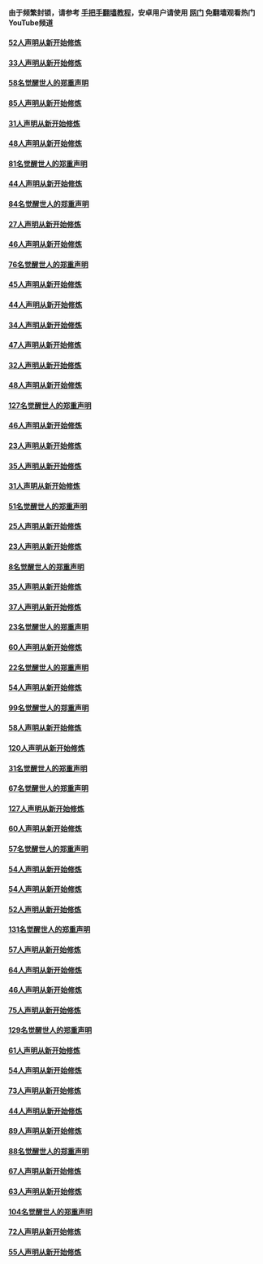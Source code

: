 #### 由于频繁封锁，请参考 [手把手翻墙教程](https://github.com/gfw-breaker/guides/wiki/)，安卓用户请使用 [网门](https://github.com/gfw-breaker/nogfw/blob/master/dl.md?t=03132200) 免翻墙观看热门YouTube频道 

#### [52人声明从新开始修炼](../pages/91/421846.md?t=03132200) 

#### [33人声明从新开始修炼](../pages/91/421804.md?t=03132200) 

#### [58名觉醒世人的郑重声明](../pages/91/421845.md?t=03132200) 

#### [85人声明从新开始修炼](../pages/91/421769.md?t=03132200) 

#### [31人声明从新开始修炼](../pages/91/421763.md?t=03132200) 

#### [48人声明从新开始修炼](../pages/91/421605.md?t=03132200) 

#### [81名觉醒世人的郑重声明](../pages/91/421656.md?t=03132200) 

#### [44人声明从新开始修炼](../pages/91/421544.md?t=03132200) 

#### [84名觉醒世人的郑重声明](../pages/91/421543.md?t=03132200) 

#### [27人声明从新开始修炼](../pages/91/421465.md?t=03132200) 

#### [46人声明从新开始修炼](../pages/91/421454.md?t=03132200) 

#### [76名觉醒世人的郑重声明](../pages/91/421453.md?t=03132200) 

#### [45人声明从新开始修炼](../pages/91/421452.md?t=03132200) 

#### [44人声明从新开始修炼](../pages/91/421422.md?t=03132200) 

#### [34人声明从新开始修炼](../pages/91/421322.md?t=03132200) 

#### [47人声明从新开始修炼](../pages/91/421264.md?t=03132200) 

#### [32人声明从新开始修炼](../pages/91/421225.md?t=03132200) 

#### [48人声明从新开始修炼](../pages/91/421202.md?t=03132200) 

#### [127名觉醒世人的郑重声明](../pages/91/421224.md?t=03132200) 

#### [46人声明从新开始修炼](../pages/91/421203.md?t=03132200) 

#### [23人声明从新开始修炼](../pages/91/421138.md?t=03132200) 

#### [35人声明从新开始修炼](../pages/91/421122.md?t=03132200) 

#### [31人声明从新开始修炼](../pages/91/421081.md?t=03132200) 

#### [51名觉醒世人的郑重声明](../pages/91/421080.md?t=03132200) 

#### [25人声明从新开始修炼](../pages/91/421020.md?t=03132200) 

#### [23人声明从新开始修炼](../pages/91/420884.md?t=03132200) 

#### [8名觉醒世人的郑重声明](../pages/91/420883.md?t=03132200) 

#### [35人声明从新开始修炼](../pages/91/420809.md?t=03132200) 

#### [37人声明从新开始修炼](../pages/91/420766.md?t=03132200) 

#### [23名觉醒世人的郑重声明](../pages/91/420765.md?t=03132200) 

#### [60人声明从新开始修炼](../pages/91/420727.md?t=03132200) 

#### [22名觉醒世人的郑重声明](../pages/91/420726.md?t=03132200) 

#### [54人声明从新开始修炼](../pages/91/420529.md?t=03132200) 

#### [99名觉醒世人的郑重声明](../pages/91/420528.md?t=03132200) 

#### [58人声明从新开始修炼](../pages/91/420198.md?t=03132200) 

#### [120人声明从新开始修炼](../pages/91/420141.md?t=03132200) 

#### [31名觉醒世人的郑重声明](../pages/91/420197.md?t=03132200) 

#### [67名觉醒世人的郑重声明](../pages/91/420140.md?t=03132200) 

#### [127人声明从新开始修炼](../pages/91/420082.md?t=03132200) 

#### [60人声明从新开始修炼](../pages/91/420081.md?t=03132200) 

#### [57名觉醒世人的郑重声明](../pages/91/420080.md?t=03132200) 

#### [54人声明从新开始修炼](../pages/91/419533.md?t=03132200) 

#### [54人声明从新开始修炼](../pages/91/419532.md?t=03132200) 

#### [52人声明从新开始修炼](../pages/91/419531.md?t=03132200) 

#### [131名觉醒世人的郑重声明](../pages/91/419530.md?t=03132200) 

#### [57人声明从新开始修炼](../pages/91/419430.md?t=03132200) 

#### [64人声明从新开始修炼](../pages/91/419429.md?t=03132200) 

#### [46人声明从新开始修炼](../pages/91/419428.md?t=03132200) 

#### [75人声明从新开始修炼](../pages/91/419427.md?t=03132200) 

#### [129名觉醒世人的郑重声明](../pages/91/419426.md?t=03132200) 

#### [61人声明从新开始修炼](../pages/91/419198.md?t=03132200) 

#### [54人声明从新开始修炼](../pages/91/419197.md?t=03132200) 

#### [73人声明从新开始修炼](../pages/91/419196.md?t=03132200) 

#### [44人声明从新开始修炼](../pages/91/419075.md?t=03132200) 

#### [89人声明从新开始修炼](../pages/91/419074.md?t=03132200) 

#### [88名觉醒世人的郑重声明](../pages/91/419195.md?t=03132200) 

#### [67人声明从新开始修炼](../pages/91/419073.md?t=03132200) 

#### [63人声明从新开始修炼](../pages/91/419072.md?t=03132200) 

#### [104名觉醒世人的郑重声明](../pages/91/419071.md?t=03132200) 

#### [72人声明从新开始修炼](../pages/91/418902.md?t=03132200) 

#### [55人声明从新开始修炼](../pages/91/418901.md?t=03132200) 

